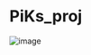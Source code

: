 # PiKs_proj

![image](https://user-images.githubusercontent.com/62278377/124470302-6c9e8500-ddd6-11eb-8fad-804ab45943d8.png)
